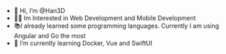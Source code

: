 - 👋 Hi, I’m @Han3D
- 👀🤩 Im Interested in Web Development and Mobile Development
- 📚I already learned some programming languages. Currently I am using Angular and Go the most
- 📖 I’m currently learning Docker, Vue and SwiftUI

<!---
Han3D/Han3D is a ✨ special ✨ repository because its `README.md` (this file) appears on your GitHub profile.
You can click the Preview link to take a look at your changes.
--->
